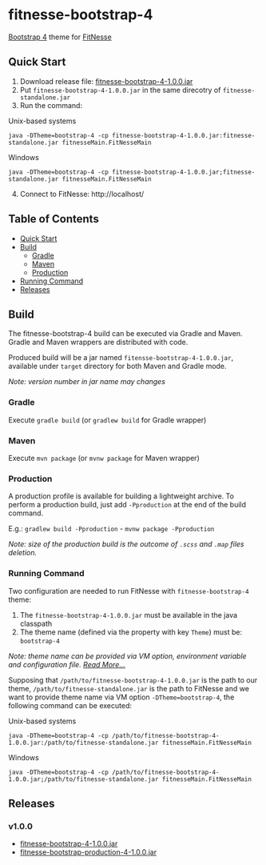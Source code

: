 # fitnesse-bootstrap-4
[Bootstrap 4](https://getbootstrap.com/)  theme for [FitNesse](http://fitnesse.org/)

## Quick Start
1. Download release file: [fitnesse-bootstrap-4-1.0.0.jar](https://github.com/gun88/fitnesse-bootstrap-4/releases/latest/download/fitnesse-bootstrap-4-1.0.0.jar)
2. Put `fitnesse-bootstrap-4-1.0.0.jar` in the same direcotry of `fitnesse-standalone.jar`
3. Run the command:

Unix-based systems
  ```
  java -DTheme=bootstrap-4 -cp fitnesse-bootstrap-4-1.0.0.jar:fitnesse-standalone.jar fitnesseMain.FitNesseMain
  ```

Windows
  ```
  java -DTheme=bootstrap-4 -cp fitnesse-bootstrap-4-1.0.0.jar;fitnesse-standalone.jar fitnesseMain.FitNesseMain
  ```
4. Connect to FitNesse: http://localhost/

## Table of Contents

- [Quick Start](#quick-start)
- [Build](#build)
  - [Gradle](#gradle)
  - [Maven](#maven)
  - [Production](#production)
- [Running Command](#running-command)
- [Releases](#releases)

## Build
The fitnesse-bootstrap-4 build can be executed via Gradle and Maven. Gradle and Maven 
wrappers are distributed with code.

Produced build will be a jar named `fitensse-bootstrap-4-1.0.0.jar`, available under `target` directory for both Maven and Gradle mode.

*Note: version number in jar name may changes*

### Gradle
Execute `gradle build` (or `gradlew build` for Gradle wrapper)
### Maven
Execute `mvn package` (or `mvnw package` for Maven wrapper)
### Production
A production profile is available for building a lightweight archive. To perform a 
production build, just add `-Pproduction` at the end of the build command.

E.g.: `gradlew build -Pproduction` - `mvnw package -Pproduction`

*Note: size of the production build is the outcome of `.scss` and `.map` files deletion.*

### Running Command
Two configuration are needed to run FitNesse with `fitnesse-bootstrap-4` theme:
1. The `fitnesse-bootstrap-4-1.0.0.jar` must be available in the java classpath
2. The theme name (defined via the property with key `Theme`) must be: `bootstrap-4`

*Note: theme name can be provided via VM option, environment variable and configuration 
file. [Read More...](http://fitnesse.org/FitNesse.UserGuide.AdministeringFitNesse.ConfigurationFile)*

Supposing that `/path/to/fitnesse-bootstrap-4-1.0.0.jar` is the path to our theme, `/path/to/fitnesse-standalone.jar` is 
the path to FitNesse and we want to provide theme name via VM option `-DTheme=bootstrap-4`, the following command can be 
executed:

Unix-based systems
```
java -DTheme=bootstrap-4 -cp /path/to/fitnesse-bootstrap-4-1.0.0.jar:/path/to/fitnesse-standalone.jar fitnesseMain.FitNesseMain
```
Windows
```
java -DTheme=bootstrap-4 -cp /path/to/fitnesse-bootstrap-4-1.0.0.jar;/path/to/fitnesse-standalone.jar fitnesseMain.FitNesseMain
```

## Releases
### v1.0.0
 - [fitnesse-bootstrap-4-1.0.0.jar](https://github.com/gun88/fitnesse-bootstrap-4/releases/latest/download/fitnesse-bootstrap-4-1.0.0.jar)
 - [fitnesse-bootstrap-production-4-1.0.0.jar](https://github.com/gun88/fitnesse-bootstrap-4/releases/latest/download/fitnesse-bootstrap-4-production-1.0.0.jar)
